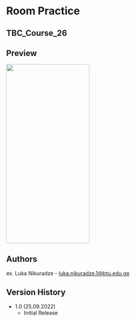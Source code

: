 # Room Practice
## TBC_Course_26

## Preview

<img src="https://user-images.githubusercontent.com/95241918/192144783-43b46dfb-dbd5-4dfe-bf23-e5196979deed.png" width="223" height="480"/>



## Authors

ex. Luka Nikuradze - luka.nikuradze.1@btu.edu.ge


## Version History

* 1.0 (25.09.2022)
    * Initial Release


